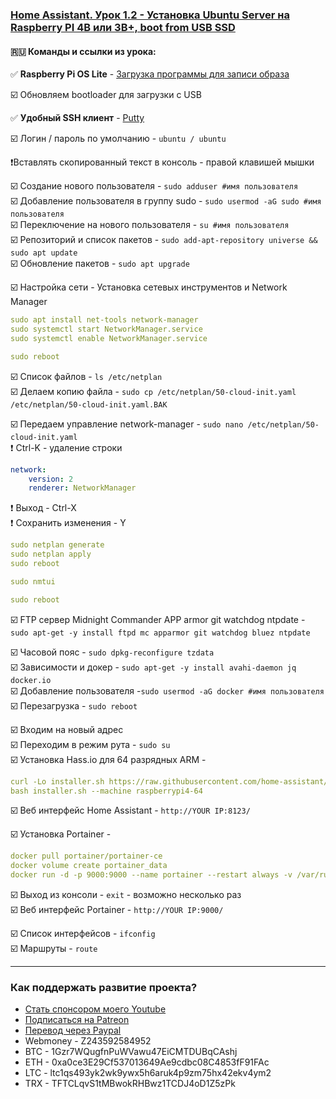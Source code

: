 ### [Home Assistant. Урок 1.2 - Установка Ubuntu Server на Raspberry PI 4B или 3B+, boot from USB SSD](https://youtu.be/GMOo0Af9eTw)

#### :ru: Команды и ссылки из урока:  

:white_check_mark: **Raspberry Pi OS Lite** - [Загрузка программы для записи образа](https://www.raspberrypi.org/software/)    

:ballot_box_with_check: Обновляем bootloader для загрузки с USB

:white_check_mark: **Удобный SSH клиент** - [Putty](https://www.putty.org/)

:ballot_box_with_check: Логин / пароль по умолчанию - `ubuntu / ubuntu`    

:heavy_exclamation_mark:Вставлять скопированный текст в консоль - правой клавишей мышки    

:ballot_box_with_check: Создание нового пользователя - `sudo adduser #имя пользователя`    
:ballot_box_with_check: Добавление пользователя в группу sudo - `sudo usermod -aG sudo #имя пользователя`    
:ballot_box_with_check: Переключение на нового пользователя - `su #имя пользователя`    
:ballot_box_with_check: Репозиторий и список пакетов - `sudo add-apt-repository universe && sudo apt update`    
:ballot_box_with_check: Обновление пакетов - `sudo apt upgrade`    

:ballot_box_with_check: Настройка сети - Установка сетевых инструментов и Network Manager
```yaml
sudo apt install net-tools network-manager
sudo systemctl start NetworkManager.service
sudo systemctl enable NetworkManager.service

sudo reboot
```

:ballot_box_with_check: Список файлов - `ls /etc/netplan`    
:ballot_box_with_check: Делаем копию файла - `sudo cp /etc/netplan/50-cloud-init.yaml /etc/netplan/50-cloud-init.yaml.BAK`

:ballot_box_with_check: Передаем управление network-manager - `sudo nano /etc/netplan/50-cloud-init.yaml`    
:heavy_exclamation_mark: Ctrl-K - удаление строки    
```yaml
network:
    version: 2
    renderer: NetworkManager
```
:heavy_exclamation_mark: Выход - Ctrl-X    
:heavy_exclamation_mark: Сохранить изменения - Y    
```yaml
sudo netplan generate
sudo netplan apply
sudo reboot

sudo nmtui

sudo reboot
```
:ballot_box_with_check: FTP сервер Midnight Commander  APP armor git watchdog ntpdate -    
`sudo apt-get -y install ftpd mc apparmor git watchdog bluez ntpdate`    

:ballot_box_with_check: Часовой пояс - `sudo dpkg-reconfigure tzdata`    
:ballot_box_with_check: Зависимости и докер - `sudo apt-get -y install avahi-daemon jq docker.io`    
:ballot_box_with_check: Добавление пользователя -`sudo usermod -aG docker #имя пользователя`    
:ballot_box_with_check: Перезагрузка - `sudo reboot`    

:ballot_box_with_check: Входим на новый адрес    
:ballot_box_with_check: Переходим в режим рута - `sudo su`    
:ballot_box_with_check: Установка Hass.io для 64 разрядных ARM -     
```yaml
curl -Lo installer.sh https://raw.githubusercontent.com/home-assistant/supervised-installer/master/installer.sh
bash installer.sh --machine raspberrypi4-64
```
:ballot_box_with_check: Веб интерфейс Home Assistant - `http://YOUR IP:8123/`    

:ballot_box_with_check: Установка Portainer -     
```yaml
docker pull portainer/portainer-ce
docker volume create portainer_data
docker run -d -p 9000:9000 --name portainer --restart always -v /var/run/docker.sock:/var/run/docker.sock -v portainer_data:/data portainer/portainer-ce
```
:ballot_box_with_check: Выход из консоли - `exit` - возможно несколько раз    
:ballot_box_with_check: Веб интерфейс Portainer - `http://YOUR IP:9000/`    

:ballot_box_with_check: Список интерфейсов - `ifconfig`    
:ballot_box_with_check: Маршруты - `route`    

____
### Как поддержать развитие проекта?
* [Стать спонсором моего Youtube](http://kvazis.link/sponsorship)
* [Подписаться на Patreon](http://kvazis.link/patreon)
* [Перевод через Paypal](http://kvazis.link/paypal)
* Webmoney - Z243592584952
* BTC - 1Gzr7WQugfnPuWVawu47EiCMTDUBqCAshj
* ETH - 0xa0ce3E29Cf537013649Ae9cdbc08C4853fF91FAc
* LTC - ltc1qs493yk2wk9ywx5h6aruk4p9zm75hx42ekv4ym2
* TRX - TFTCLqvS1tMBwokRHBwz1TCDJ4oD1Z5zPk